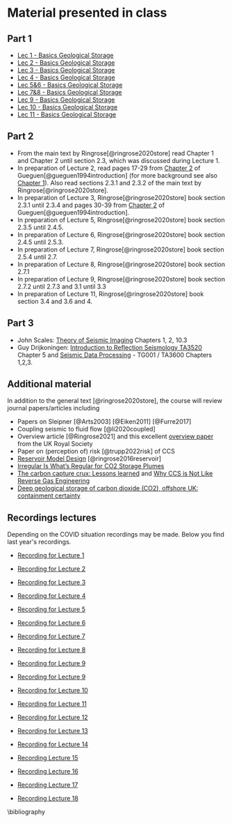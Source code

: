 # Material presented in class 
## Part 1
- [Lec 1 - Basics Geological Storage](https://www.dropbox.com/s/nppagdpm7x8nlwh/mat_lec_1.pdf?dl=0)
- [Lec 2 - Basics Geological Storage](https://www.dropbox.com/s/dvyjjh52dtjjeco/mat_lec_2.pdf?dl=0)
- [Lec 3 - Basics Geological Storage](https://www.dropbox.com/s/kzto0tm218rmykz/mat_lec_3.pdf?dl=0)
- [Lec 4 - Basics Geological Storage](https://www.dropbox.com/s/5uq7v2ta6ztcsy2/mat_lec_4.pdf?dl=0)
- [Lec 5&6 - Basics Geological Storage](https://www.dropbox.com/s/1opvm82gm2tyw9j/mat_lec_5%266.pdf?dl=0)
- [Lec 7&8 - Basics Geological Storage](https://www.dropbox.com/s/cf9an30r7p0dfjd/mat_lec_7%268.pdf?dl=0)
- [Lec 9 - Basics Geological Storage](https://www.dropbox.com/s/tvtwerdgu79cl7f/mat_lec_9.pdf?dl=0)
- [Lec 10 - Basics Geological Storage](https://www.dropbox.com/s/clse6xjarvh8vae/mat_lec_10.pdf?dl=0)
- [Lec 11 - Basics Geological Storage](https://www.dropbox.com/s/0h9uzmgyajemztt/mat_lec_11.pdf?dl=0)
<!-- 
- [Part 2 – Design & Scale Up](https://www.dropbox.com/s/kbkb2vjz5alf6tr/2_Lecture_CCS.pdf?dl=0)
- Part 3 - Introduction Seismic Imaging
    - [Basics Seismic Imaging 1](https://www.dropbox.com/s/9935l6wcfdquf25/3-lecture_CCS_basics_1.pdf?dl=0)
    - [Basics Seismic Imaging 2](https://www.dropbox.com/s/5pg2uwx7p6454r4/3-Lecture_CCS_basics_2.pdf?dl=0)
    - [Basics Seismic Imaging 3](https://www.dropbox.com/s/y70u0apow90f4wt/3-Lecture_CCS_basics_3.pdf?dl=0)
- Part 4 - Basics Migration
    - [Migration 1](https://www.dropbox.com/s/u6bts29f7g5lqpt/4-Lecture_migration_1.pdf?dl=0)
    - [Migration 2](https://www.dropbox.com/s/d9ple02tnbgdif3/4-Lecture_migration_2.pdf?dl=0)
- Part 5 - [Basics Seismic Data Acquisition](https://www.dropbox.com/s/mcy8sfwl40rn74p/5-Lecture_acquisition_1.pdf?dl=0)
- Part 6 - [Basics Inverse Problems](https://www.dropbox.com/s/t7xu7cg917znc9f/6-Lecture_CCS-inversion_intro.pdf?dl=0)
- Part 7 - Seismic Data Acquisition with Compressive Sensing
    - [Basics Compressive Sensing](https://www.dropbox.com/s/519mfc4tq3por3m/7-Lecture_CCS-intro-CS.pdf?dl=0)
    - [Timelape Compressive Sensing](https://www.dropbox.com/s/19pe0b4idxuoriv/7-Lecture_CCS-time-lapse-CS.pdf?dl=0)
- Part 8 - [Full-waveform inversion and least-squares migration](https://www.dropbox.com/s/ba5txfqx05p4kvs/8_Lecture_CCS_fwi.pdf?dl=0)
- [Review](https://www.dropbox.com/s/bblvrd65jiwqn8u/review.pdf?dl=0) -->


## Part 2

- From the main text by Ringrose[@ringrose2020store] read Chapter 1 and Chapter 2 until section 2.3, which was discussed during Lecture 1. 
- In preparation of Lecture 2, read pages 17-29 from [Chapter 2](https://www.dropbox.com/s/10jxkl4sqz9cpno/chapter2gueguen.pdf?dl=0) of Gueguen[@gueguen1994introduction] (for more background see also [Chapter 1](https://www.dropbox.com/s/gas1x4fswnhno3w/chapter1gueguen.pdf?dl=0)). Also read sections 2.3.1 and 2.3.2 of the main text by Ringrose[@ringrose2020store].
- In preparation of Lecture 3, Ringrose[@ringrose2020store] book section 2.3.1 until 2.3.4 and pages 30-39 from [Chapter 2](https://www.dropbox.com/s/10jxkl4sqz9cpno/chapter2gueguen.pdf?dl=0) of Gueguen[@gueguen1994introduction].
- In preparation of Lecture 5, Ringrose[@ringrose2020store] book section 2.3.5 until 2.4.5.
- In preparation of Lecture 6, Ringrose[@ringrose2020store] book section 2.4.5 until 2.5.3.
- In preparation of Lecture 7, Ringrose[@ringrose2020store] book section 2.5.4 until 2.7.
- In preparation of Lecture 8, Ringrose[@ringrose2020store] book section 2.7.1 
- In preparation of Lecture 9, Ringrose[@ringrose2020store] book section 2.7.2 until 2.7.3 and 3.1 until 3.3 
- In preparation of Lecture 11, Ringrose[@ringrose2020store] book section 3.4 and 3.6 and 4.

## Part 3

- John Scales: [Theory of Seismic Imaging](https://www.dropbox.com/s/838iq6zgccgi5nw/imaging_scales.pdf?dl=0) Chapters 1, 2, 10.3
- Guy Drijkoningen: [Introduction to Reflection Seismology TA3520](https://www.dropbox.com/s/hgheb1u1rrflzpk/IntroductionreflectionSeismology%28ta3520%29.pdf?dl=0) Chapter 5 and [Seismic Data Processing](https://www.dropbox.com/s/eenbrn85827joyl/IntroductionreflectionSeismology%28ta3520%29.pdf?dl=0) - TG001 / TA3600 Chapters 1,2,3.


## Additional material

In addition to the general text [@ringrose2020store], the course will review journal papers/articles including

- Papers on Sleipner [@Arts2003] [@Eiken2011] [@Furre2017] 
- Coupling seismic to fluid flow [@li2020coupled]
- Overview article [@Ringrose2021] and this excellent [overview paper](https://royalsociety.org/topics-policy/projects/low-carbon-energy-programme/geological-carbon-storage/) from the UK Royal Society
- Paper on (perception of) risk [@trupp2022risk] of CCS
- [Reservoir Model Design](https://www.dropbox.com/s/q7ce80f8txcgkvv/ringrose_reservoir.pdf?dl=0) [@ringrose2016reservoir]
- [Irregular Is What’s Regular for CO2 Storage Plumes](https://jpt.spe.org/irregular-is-whats-regular-for-co2-storage-plumes)
- [The carbon capture crux: Lessons learned](https://ieefa.org/resources/carbon-capture-crux-lessons-learned) and [Why CCS is Not Like Reverse Gas Engineering](https://www.earthdoc.org/content/journals/10.3997/1365-2397.fb2022088)
- [Deep geological storage of carbon dioxide (CO2), offshore UK: containment certainty](https://www.gov.uk/government/publications/deep-geological-storage-of-carbon-dioxide-co2-offshore-uk-containment-certainty)

## Recordings lectures

Depending on the COVID situation recordings may be made. Below you find last year's recordings.

- [Recording for Lecture 1](https://gtvault.sharepoint.com/:v:/r/sites/SeismicMonitoringCO2Storage-EAS48038803/Shared%20Documents/General/Recordings/New%20channel%20meeting-20220111_153536-Meeting%20Recording.mp4?csf=1&web=1&e=fHJqLg) 

- [Recording for Lecture 2](https://gtvault.sharepoint.com/:v:/r/sites/SeismicMonitoringCO2Storage-EAS48038803/Shared%20Documents/General/Recordings/Meeting%20in%20_General_-20220113_153314-Meeting%20Recording.mp4?csf=1&web=1&e=3TjZB1)

- [Recording for Lecture 3](https://gtvault.sharepoint.com/:v:/r/sites/SeismicMonitoringCO2Storage-EAS48038803/Shared%20Documents/General/Recordings/Meeting%20in%20_General_-20220118_153012-Meeting%20Recording.mp4?csf=1&web=1&e=BQskuz)


- [Recording for Lecture 4](https://gtvault.sharepoint.com/:v:/r/sites/SeismicMonitoringCO2Storage-EAS48038803/Shared%20Documents/General/Recordings/Meeting%20in%20_General_-20220120_152317-Meeting%20Recording.mp4?csf=1&web=1&e=elEm0u)

- [Recording for Lecture 5](https://gtvault.sharepoint.com/:v:/r/sites/SeismicMonitoringCO2Storage-EAS48038803/Shared%20Documents/General/Recordings/Meeting%20in%20_General_-20220125_152917-Meeting%20Recording.mp4?csf=1&web=1&e=mvNFm3)
 
- [Recording for Lecture 6](https://gtvault.sharepoint.com/:v:/r/sites/SeismicMonitoringCO2Storage-EAS48038803/Shared%20Documents/General/Recordings/Meeting%20in%20_General_-20220127_153008-Meeting%20Recording.mp4?csf=1&web=1&e=W8tOhG)
 
- [Recording for Lecture 7](https://gtvault.sharepoint.com/:v:/r/sites/SeismicMonitoringCO2Storage-EAS48038803/Shared%20Documents/General/Recordings/New%20channel%20meeting-20220201_152913-Meeting%20Recording.mp4?csf=1&web=1&e=a2n2D6)
 
- [Recording for Lecture 8](https://gtvault.sharepoint.com/:v:/r/sites/SeismicMonitoringCO2Storage-EAS48038803/Shared%20Documents/General/Recordings/Meeting%20in%20_General_-20220203_160258-Meeting%20Recording.mp4?csf=1&web=1&e=DbpCbi)

- [Recording for Lecture 9](https://gtvault.sharepoint.com/:v:/r/sites/SeismicMonitoringCO2Storage-EAS48038803/Shared%20Documents/General/Recordings/New%20channel%20meeting-20220208_152915-Meeting%20Recording.mp4?csf=1&web=1&e=j4CvL9)

- [Recording for Lecture 9](https://gtvault.sharepoint.com/:v:/r/sites/SeismicMonitoringCO2Storage-EAS48038803/Shared%20Documents/General/Recordings/Meeting%20in%20_General_-20220210_152807-Meeting%20Recording.mp4?csf=1&web=1&e=Fp7rtD)

- [Recording for Lecture 10](https://gtvault.sharepoint.com/:v:/r/sites/SeismicMonitoringCO2Storage-EAS48038803/Shared%20Documents/General/Recordings/Meeting%20in%20_General_-20220215_152848-Meeting%20Recording.mp4?csf=1&web=1&e=vdratV)

- [Recording for Lecture 11](https://gtvault.sharepoint.com/:v:/r/sites/SeismicMonitoringCO2Storage-EAS48038803/Shared%20Documents/General/Recordings/Meeting%20in%20_General_-20220215_152848-Meeting%20Recording.mp4?csf=1&web=1&e=DsFIdC)

- [Recording for Lecture 12](https://gtvault.sharepoint.com/:v:/r/sites/SeismicMonitoringCO2Storage-EAS48038803/Shared%20Documents/General/Recordings/Meeting%20in%20_General_-20220217_154356-Meeting%20Recording.mp4?csf=1&web=1&e=gBkv7E)
 
- [Recording for Lecture 13](https://gtvault.sharepoint.com/:v:/r/sites/SeismicMonitoringCO2Storage-EAS48038803/Shared%20Documents/General/Recordings/New%20channel%20meeting-20220222_152821-Meeting%20Recording.mp4?csf=1&web=1&e=BfC009)

- [Recording for Lecture 14](https://gtvault.sharepoint.com/:v:/r/sites/SeismicMonitoringCO2Storage-EAS48038803/Shared%20Documents/General/Recordings/Meeting%20in%20_General_-20220224_153214-Meeting%20Recording.mp4?csf=1&web=1&e=Vjbf8V)

- [Recording Lecture 15](https://gtvault.sharepoint.com/:v:/r/sites/SeismicMonitoringCO2Storage-EAS48038803/Shared%20Documents/General/Recordings/Meeting%20in%20_General_-20220303_153323-Meeting%20Recording.mp4?csf=1&web=1&e=ndQSlx)

- [Recording Lecture 16](https://gtvault.sharepoint.com/:v:/r/sites/SeismicMonitoringCO2Storage-EAS48038803/Shared%20Documents/General/Recordings/Meeting%20in%20_General_-20220310_155153-Meeting%20Recording.mp4?csf=1&web=1&e=ZpTslw)
 
- [Recording Lecture 17](https://gtvault.sharepoint.com/:v:/r/sites/SeismicMonitoringCO2Storage-EAS48038803/Shared%20Documents/General/Recordings/Meeting%20in%20_General_-20220315_154722-Meeting%20Recording.mp4?csf=1&web=1&e=Jy79Al)

- [Recording Lecture 18](https://gtvault.sharepoint.com/:v:/r/sites/SeismicMonitoringCO2Storage-EAS48038803/Shared%20Documents/General/Recordings/Meeting%20in%20_General_-20220317_153126-Meeting%20Recording.mp4?csf=1&web=1&e=OMmoZM)


\bibliography 

<!-- # General introduction

#### Reading material

- John Scales: [Theory of Seismic Imaging](https://www.dropbox.com/s/cdt8ndqy3fnvqpf/imaging_scales.pdf?dl=0) Chapters 1, 2, 10.3
- Guy Drijkoningen: [Seismic Data Processing](https://www.dropbox.com/s/x7sng1s982484o0/SeismicProcessing2%28tg001_ta3600%29.pdf?dl=0) - TG001 / TA3600 Chapters 1,2,3, 4.6, 4.7. and [Introduction to Reflection Seismology TA3520](https://www.dropbox.com/s/hgheb1u1rrflzpk/IntroductionreflectionSeismology%28ta3520%29.pdf?dl=0) Chapter 5.
- Yilmaz's “bible”

https://www.dropbox.com/s/hytfic068qp5jiq/4-Exploration_Seismology-basics.pdf?dl=0

#### Material presented in class

- [Slides for Lecture 1: Introduction](https://www.dropbox.com/s/urblegbb45cvcgr/1-Exploration_Seismology.pdf?dl=0)
- [Slides for Lecture 2: Basic Seismic Data Processing 1](https://www.dropbox.com/s/7qi7kgm3d4ciakx/2-Exploration_Seismology-basics.pdf?dl=0)
- [Slides for Lecture 3: Basic seismic data processing 2](https://www.dropbox.com/s/cix0d679i52t0x3/3-Exploration_Seismology-basics.pdf?dl=0)
- [Slides for Lecture 4: Basic seismic data processing 3](https://www.dropbox.com/s/hytfic068qp5jiq/4-Exploration_Seismology-basics.pdf?dl=0)
- [Slides for Lecture 5: Basic seismic data processing 4](https://www.dropbox.com/s/pgq1qsax4p3by07/5-Exploration_Seismology-basics.pdf?dl=0)
- [Slides for Lecture 6: Basic seismic data processing 5](https://www.dropbox.com/s/3ivdg4ek4ft4tc6/6-Exploration_Seismology-migration.pdf?dl=0)
- [Slides for Lecture 7: Basic seismic data processing 6](https://www.dropbox.com/s/hyh1qa7cae21o0k/7-Exploration_Seismology-migration.pdf?dl=0)
- [Slides for Lecture 8: Basic seismic data processing 7](https://www.dropbox.com/s/w3yv0atpmm46fa6/8-Exploration_Seismology-migration.pdf?dl=0)
- [Slides for Lecture 7: Basic seismic data processing 6](https://www.dropbox.com/s/589st3bu5a5qwpg/7-Exploration_Seismology-migration.pdf?dl=0)
- [Slides for Lecture 8: Basic seismic data processing 7](https://www.dropbox.com/s/w3yv0atpmm46fa6/8-Exploration_Seismology-migration.pdf?dl=0)
- [Slides for Lecture 9: Basic seismic data processing 8](https://www.dropbox.com/s/qda2nol5s8cl18o/9-Exploration_Seismology-fk-radon.pdf?dl=0
)
- [Slides for Lecture 10: Basic seismic data processing 9](https://www.dropbox.com/s/x2hfi4k0kcflvq3/10-Exploration_Seismology-fk-radon.pdf?dl=0
)
- [Slides for Lecture 11: Basic seismic data processing 10](https://www.dropbox.com/s/u5umuw5i8fylrs0/11-Exploration_Seismology-fk-radon.pdf?dl=0)

*** 

# Seismic data acquisition

#### Material presented in class

- [Slides for Lecture 12: Practical aspects of seismic acquisition](https://www.dropbox.com/s/psfngqbbli2uvm3/12-Exploration_Seismology-acquisition.pdf?dl=0
)
- [Slides for Lecture 13: Practical aspects of seismic acquisition](https://www.dropbox.com/s/2ob9rynqvwa9mtt/13-Exploration_Seismology-deconvolution.pdf?dl=0)

***

# From processing to inversion

#### Reading material

- Jon Claerbout: IMAGE ESTIMATION BY EXAMPLE: [Geophysical Soundings Image Construction](http://sep.stanford.edu/sep/prof/gee7-2011.pdf) Chapter 1.
- John A. Scales, Martin L. Smith and Sven Treitel [Introductory Geophysical Inverse Theory](https://www.dropbox.com/s/okubbea8ohp632q/Book_Inversion_Theory.pdf.pdf?dl=0) Chapter 4
- Richard Baraniuk: [More Is Less: Signal Processing and the Data Deluge](http://science.sciencemag.org/content/sci/331/6018/717.full.pdf)
- Felix J. Herrmann, Michael P.Friedlander, Ozgur Yilmaz: [Fighting the curse of dimensionality: compressive sensing in exploration seismology](https://www.dropbox.com/s/m7v4pkb2qr4qww5/sigprocmag.pdf?dl=0
)
- Felix J. Herrmann: [Randomized sampling and sparsity: getting more information from fewer samples](http://slim.eos.ubc.ca/Publications/Public/Journals/herrmann2010rsa.pdf). Geophysics 75, WB173 (2010); doi:10.1190/1.350614

#### Material presented in class

- [Slides for Lecture 14: From Processing to Inversion](https://www.dropbox.com/s/rok2gfwp8y3zagd/14-inversion_intro.pdf?dl=0)
- [Slides for Lecture 15: From Processing to Inversion-Radon](https://www.dropbox.com/s/atl71lgiivkxqon/15-Exploration_Seismology-inversion_radon.pdf?dl=0)

*** 

# Compressive sensing

#### Reading material

- IEEE Signal Processing Magazine Richard Baraniuk: Compressive sensing and More Is Less: Signal Processing and the Data Deluge
- Emmanuel Candes and Michael Wakin: An introduction to Compressive Sensing
- Justin Romberg: Imaging via compressive sampling
- Felix J. Herrmann: Randomized sampling and sparsity: getting more information from fewer samples. Geophysics 75, WB173 (2010); doi:10.1190/1.350614
- Felix J. Herrmann, Michael P. Friedlander, Ozgur Yilmaz: Fighting the curse of dimensionality: compressive sensing in exploration seismology

#### Material presented in class

- [Slides for Lecture 16: Basics Compressive Sensing](https://www.dropbox.com/s/hvngq6y0yyqx8lw/16-Exploration_Seismology-cs-1.pdf?dl=0)
- [Slides for Lecture 17: Theory Compressive Sensing](https://www.dropbox.com/s/73iuuysqz3ts11h/17-Exploration_Seismology-inversion-cs-2.pdf?dl=0)
- [Slides for Lecture 18: Theory Compressive Sensing - Design Principles Sensing](https://www.dropbox.com/s/v1d1s6cmvi8nw87/18-Exploration_Seismology-inversion-cs-3.pdf?dl=0)
- [Slides for Lecture 19: Compressive Sensing - Latest](https://www.dropbox.com/s/gntmsrpiy8yyndf/19-Exploration_Seismology-CS-4.pdf?dl=0)

***

# Linearized inversion 

#### Reading material

- A. Gisolf. On the shortcomings of linear AVP( AVO/AVA) inversion.

####Material presented in class

- [Slides for Lecture 20: Linearized inversion of amplitude-versus-offset data](https://www.dropbox.com/s/6530m03nwj4edeo/20-Exploration_Seismology-AVO.pdf?dl=0)

***

# RTM & FWI


#### Reading material

- Gerhard Pratt: Gauss-Newton and full Newton methods in frequency domain seismic waveform inversion. Geophysical Journal International, 133, 341-362.
- Andreas Fichtner: Full Seismic Waveform Modelling and Inversion chapter 10 and 11

#### Material presented in class

- - [Slides for Lecture 21: Full-waveform inversion and Reverse Time Migration](https://www.dropbox.com/s/fsquf33ucb62cia/21_Exploration_Seismology-fwi.pdf?dl=0)


*** 

# Review

- [Slides for Lecture 22: Review Migration,  Velocity Analyses, and AVO](https://www.dropbox.com/s/mv9sunt3hbbf29g/22-Exploration_Seismology-review.pdf?dl=0) -->
